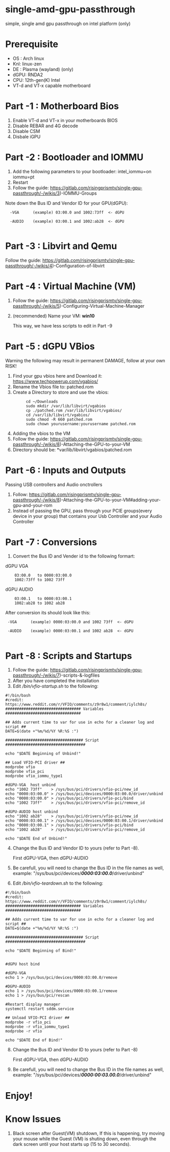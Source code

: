 # single-amd-gpu-passthrough
simple, single amd gpu passthrough on intel platform (only)

# Prerequisite
- OS : Arch linux
- Knl: linux-zen
- DE : Plasma (wayland) (only) 
- dGPU: RNDA2  
- CPU: 12th-gen(K) Intel 
- VT-d and VT-x capable motherboard 

# Part -1 : Motherboard Bios
1) Enable VT-d and VT-x in your motherboards BIOS 
2) Disable REBAR and 4G decode 
3) Disable CSM
4) Disbale iGPU

# Part -2 : Bootloader and IOMMU 
1) Add the following parameters to your bootloader: intel_iommu=on iommu=pt
2) Restart 
3) Follow the guide: https://gitlab.com/risingprismtv/single-gpu-passthrough/-/wikis/3)-IOMMU-Groups 
  
  Note down the Bus ID and Vendor ID for your GPU(dGPU): 
 ```
   -VGA      (example) 03:00.0 and 1002:73ff  <- dGPU
 
   -AUDIO    (example) 03:00.1 and 1002:ab28  <- dGPU
   
```
# Part -3 : Libvirt and Qemu 
Follow the guide: https://gitlab.com/risingprismtv/single-gpu-passthrough/-/wikis/4)-Configuration-of-libvirt

# Part -4 : Virtual Machine (VM)
1) Follow the guide: https://gitlab.com/risingprismtv/single-gpu-passthrough/-/wikis/5)-Configuring-Virtual-Machine-Manager
2) (recommended) Name your VM: **win10** 

    This way, we have less scripts to edit in Part -9

# Part -5 : dGPU VBios
Warning the following may result in permanent DAMAGE, follow at your own RISK!

1) Find your gpu vbios here and Download it: https://www.techpowerup.com/vgabios/
2) Rename the Vbios file to: patched.rom
3) Create a Directory to store and use the vbios:
 ```
          cd ~/Downloads  
          sudo mkdir /var/lib/libvirt/vgabios
          cp ./patched.rom /var/lib/libvirt/vgabios/
          cd /var/lib/libvirt/vgabios/
          sudo chmod -R 660 patched.rom
          sudo chown yourusername:yourusername patched.rom
   ```  
4) Adding the vbios to the VM
5) Follow the guide: https://gitlab.com/risingprismtv/single-gpu-passthrough/-/wikis/8)-Attaching-the-GPU-to-your-VM
6) Directory should be: *var/lib/libvirt/vgabios/patched.rom


# Part -6 : Inputs and Outputs 
Passing USB controllers and Audio onctrollers
1) Follow: https://gitlab.com/risingprismtv/single-gpu-passthrough/-/wikis/8)-Attaching-the-GPU-to-your-VM#adding-your-gpu-and-your-rom
2) Instead of passing the GPU, pass through your PCIE groups(every device in your group) that contains your Usb Controller and your Audio Controller


# Part -7 : Conversions 
1) Convert the Bus ID and Vender id to the following formart: 


  dGPU VGA 
  ``` 
      03:00.0   to 0000:03:00.0
      1002:73ff to 1002 73ff
  ```
  dGPU AUDIO
  ``` 
      03:00.1   to 0000:03:00.1
      1002:ab28 to 1002 ab28
  ```
  After conversion its should look like this: 
  ```
   -VGA      (example) 0000:03:00.0 and 1002 73ff  <- dGPU
 
   -AUDIO    (example) 0000:03:00.1 and 1002 ab28  <- dGPU
   
```
  
# Part -8 : Scripts and Startups 
  1) Follow the guide: https://gitlab.com/risingprismtv/single-gpu-passthrough/-/wikis/7)-scripts-&-logfiles
  2) After you have completed the installation 
  3) Edit */bin/vfio-startup.sh* to the following: 
  ```
  #!/bin/bash
#credit: https://www.reddit.com/r/VFIO/comments/z9r8w1/comment/iylch8s/
################################# Variables #################################

## Adds current time to var for use in echo for a cleaner log and script ##
DATE=$(date +"%m/%d/%Y %R:%S :")

################################## Script ###################################

echo "$DATE Beginning of Unbind!"

## Load VFIO-PCI driver ##
modprobe vfio
modprobe vfio_pci
modprobe vfio_iommu_type1

#dGPU-VGA  host unbind
echo "1002 73ff"    > /sys/bus/pci/drivers/vfio-pci/new_id
echo "0000:03:00.0" > /sys/bus/pci/devices/0000:03:00.0/driver/unbind
echo "0000:03:00.0" > /sys/bus/pci/drivers/vfio-pci/bind
echo "1002 73ff"    > /sys/bus/pci/drivers/vfio-pci/remove_id

#dGPU-AUDIO host unbind
echo "1002 ab28"    > /sys/bus/pci/drivers/vfio-pci/new_id
echo "0000:03:00.1" > /sys/bus/pci/devices/0000:03:00.1/driver/unbind
echo "0000:03:00.1" > /sys/bus/pci/drivers/vfio-pci/bind
echo "1002 ab28"    > /sys/bus/pci/drivers/vfio-pci/remove_id

echo "$DATE End of Unbind!"
```
4) Change the Bus ID and Vendor ID to yours (refer to Part -8). 

   First dGPU-VGA, then dGPU-AUDIO
6) Be carefull, you will need to change the Bus ID in the file names as well, example: "/sys/bus/pci/devices/***0000:03:00.0***/driver/unbind" 
7) Edit */bin/vfio-teardown.sh* to the following: 
```
#!/bin/bash
#credit: https://www.reddit.com/r/VFIO/comments/z9r8w1/comment/iylch8s/
################################# Variables #################################

## Adds current time to var for use in echo for a cleaner log and script ##
DATE=$(date +"%m/%d/%Y %R:%S :")

################################## Script ###################################

echo "$DATE Beginning of Bind!"


#dGPU host bind

#dGPU-VGA
echo 1 > /sys/bus/pci/devices/0000:03:00.0/remove

#DGPU-AUDIO
echo 1 > /sys/bus/pci/devices/0000:03:00.1/remove
echo 1 > /sys/bus/pci/rescan

#Restart display manager
systemctl restart sddm.service 

## Unload VFIO-PCI driver ##
modprobe -r vfio_pci
modprobe -r vfio_iommu_type1
modprobe -r vfio

echo "$DATE End of Bind!"
```
8)  Change the Bus ID and Vendor ID to yours (refer to Part -8) 

     First dGPU-VGA, then dGPU-AUDIO
10) Be carefull, you will need to change the Bus ID in the file names as well, example: "/sys/bus/pci/devices/***0000:00:03.00.0***/driver/unbind" 
 
# Enjoy!


# Know Issues 
1) Black screen after Guest(VM) shutdown, 
   If this is happening, try moving your mouse while the Guest (VM) is shuting down, even through the dark screen until your host starts up (15 to 30 seconds). 
          
 

